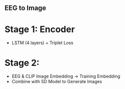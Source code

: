 
## EEG to Image

# Stage 1: Encoder

- LSTM (4 layers) + Triplet Loss

# Stage 2:
- EEG & CLIP Image Embedding → Training Embedding
- Combine with SD Model to Generate Images